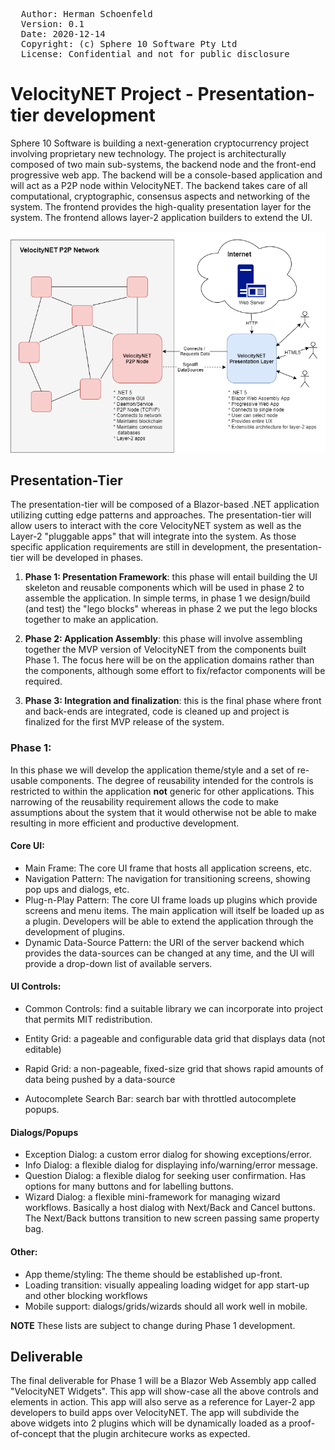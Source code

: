 <pre>
  Author: Herman Schoenfeld <herman@sphere10.com>
  Version: 0.1
  Date: 2020-12-14
  Copyright: (c) Sphere 10 Software Pty Ltd
  License: Confidential and not for public disclosure
</pre>

# VelocityNET Project - Presentation-tier development

Sphere 10 Software is building a next-generation cryptocurrency project involving proprietary new technology. The project is architecturally composed of two main sub-systems, the backend node and the front-end progressive web app. The backend will be a console-based application and will act as a P2P node within VelocityNET. The backend takes care of all computational, cryptographic, consensus aspects and networking of the system.  The frontend provides the high-quality presentation layer for the system. The frontend allows layer-2 application builders to extend the UI. 



![](..\resources\PresentationLayer\Backend-Frontend.png)



## Presentation-Tier 

The presentation-tier will be composed of a Blazor-based .NET application utilizing cutting edge patterns and approaches. The presentation-tier will allow users to interact with the core VelocityNET system as well as the Layer-2 "pluggable apps" that will integrate into the system.  As those specific application requirements are still in development, the presentation-tier will be developed in phases.

1. **Phase 1: Presentation Framework**: this phase will entail building the UI skeleton and reusable components which will be used in phase 2 to assemble the application. In simple terms, in phase 1 we design/build (and test) the "lego blocks" whereas in phase 2 we put the lego blocks together to make an application. 

2. **Phase 2: Application Assembly**: this phase will involve assembling together the MVP version of VelocityNET from the components built Phase 1. The focus here will be on the application domains rather than the components, although some effort to fix/refactor components will be required. 

3. **Phase 3: Integration and finalization**: this is the final phase where front and back-ends are integrated, code is cleaned up and project is finalized for the first MVP release of the system.

### Phase 1:

In this phase we will develop the application theme/style and a set of re-usable components. The degree of reusability intended for the controls is restricted to within the application **not** generic for other applications. This narrowing of the reusability requirement allows the code to make assumptions about the system that it would otherwise not be able to make resulting in more efficient and productive development.

#### Core UI:

- Main Frame: The core UI frame that hosts all application screens, etc.
- Navigation Pattern: The navigation for transitioning screens, showing pop ups and dialogs, etc.
- Plug-n-Play Pattern: The core UI frame loads up plugins which provide screens and menu items. The main application will itself be loaded up as a plugin. Developers will be able to extend the application through the development of plugins.
- Dynamic Data-Source Pattern: the URI of the server backend which provides the data-sources can be changed at any time, and the UI will provide a drop-down list of available servers.

#### UI Controls:

- Common Controls: find a suitable library we can incorporate into project that permits MIT redistribution.

- Entity Grid: a pageable and configurable data grid that displays data (not editable)

- Rapid Grid: a non-pageable, fixed-size grid that shows rapid amounts of data being pushed by a data-source

- Autocomplete Search Bar: search bar with throttled autocomplete popups.

  

#### Dialogs/Popups

- Exception Dialog: a custom error dialog for showing exceptions/error.
- Info Dialog: a flexible dialog for displaying info/warning/error message.
- Question Dialog: a flexible dialog for seeking user confirmation. Has options for many buttons and for labelling buttons.
- Wizard Dialog: a flexible mini-framework for managing wizard workflows. Basically a host dialog with Next/Back and Cancel buttons. The Next/Back buttons transition to new screen passing same property bag.

#### Other:

- App theme/styling: The theme should be established up-front.
- Loading transition: visually appealing loading widget for app start-up and other blocking workflows
- Mobile support: dialogs/grids/wizards should all work well in mobile.

**NOTE** These lists are subject to change during Phase 1 development.

## Deliverable 

The final deliverable for Phase 1 will be a Blazor Web Assembly app called "VelocityNET Widgets". This app will show-case all the above controls and elements in action. This app will also serve as a reference for Layer-2 app developers to build apps over VelocityNET. The app will subdivide the above widgets into 2 plugins which will be dynamically loaded as a proof-of-concept that the plugin architecure works as expected.